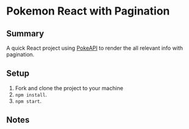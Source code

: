 # Pokemon React with Pagination

## Summary

A quick React project using [PokeAPI](https://pokeapi.co/) to render the all relevant info with pagination.

## Setup

1. Fork and clone the project to your machine
2. `npm install`.
3. `npm start`.

## Notes

